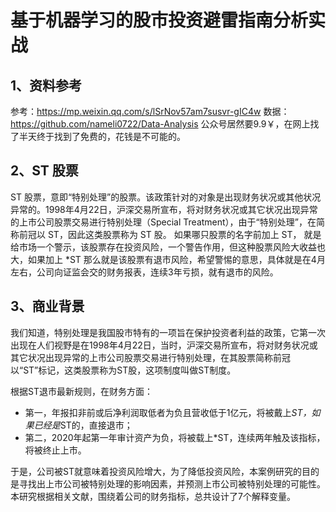 # 基于机器学习的股市投资避雷指南分析实战

## 1、资料参考
参考：https://mp.weixin.qq.com/s/lSrNov57am7susvr-gIC4w
数据：https://github.com/nameli0722/Data-Analysis
公众号居然要9.9￥，在网上找了半天终于找到了免费的，花钱是不可能的。

## 2、ST 股票
ST 股票，意即“特别处理”的股票。该政策针对的对象是出现财务状况或其他状况异常的。1998年4月22日，沪深交易所宣布，将对财务状况或其它状况出现异常的上市公司股票交易进行特别处理（Special Treatment），由于“特别处理”，在简称前冠以 ST，因此这类股票称为 ST 股。
如果哪只股票的名字前加上 ST， 就是给市场一个警示，该股票存在投资风险，一个警告作用，但这种股票风险大收益也大，如果加上 *ST 那么就是该股票有退市风险，希望警惕的意思，具体就是在4月左右，公司向证监会交的财务报表，连续3年亏损，就有退市的风险。

## 3、商业背景
我们知道，特别处理是我国股市特有的一项旨在保护投资者利益的政策，它第一次出现在人们视野是在1998年4月22日，当时，沪深交易所宣布，将对财务状况或其它状况出现异常的上市公司股票交易进行特别处理，在其股票简称前冠以“ST”标记，这类股票称为ST股，这项制度叫做ST制度。

根据ST退市最新规则，在财务方面：
- 第一，年报扣非前或后净利润取低者为负且营收低于1亿元，将被戴上*ST，如果已经是*ST的，直接退市；
- 第二，2020年起第一年审计资产为负，将被载上*ST，连续两年触及该指标，将被终止上市。

于是，公司被ST就意味着投资风险增大，为了降低投资风险，本案例研究的目的是寻找出上市公司被特别处理的影响因素，并预测上市公司被特别处理的可能性。本研究根据相关文献，围绕着公司的财务指标，总共设计了7个解释变量。

## 